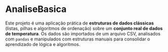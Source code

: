 # AnaliseBasica
Este projeto é uma aplicação prática de **estruturas de dados clássicas** (listas, pilhas e algoritmos de ordenação) sobre um **conjunto real de dados de temperatura**. Os dados são importados de um arquivo CSV, analisados com `pandas` e manipulados com estruturas manuais para consolidar o aprendizado de lógica e algoritmos.

